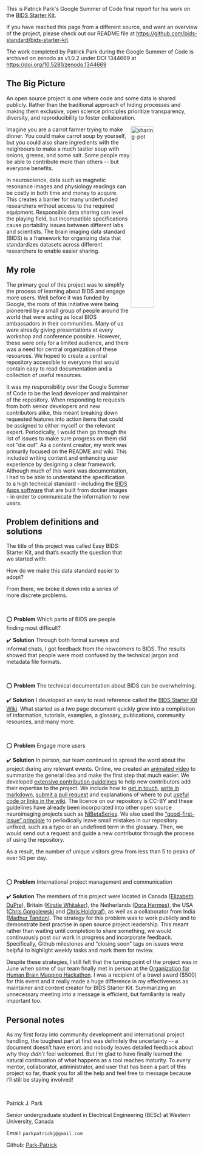This is Patrick Park's Google Summer of Code final report for his work on the
[BIDS Starter Kit](https://github.com/bids-standard/bids-starter-kit).

If you have reached this page from a different source, and want an overview of
the project, please check out our README file at
<https://github.com/bids-standard/bids-starter-kit>.

The work completed by Patrick Park during the Google Summer of Code is archived
on zenodo as v1.0.2 under DOI 1344669 at
<https://doi.org/10.5281/zenodo.1344669>

## The Big Picture

An open source project is one where code and some data is shared publicly.
Rather than the traditional approach of hiding processes and making them
exclusive, open science principles prioritize transparency, diversity, and
reproducibility to foster collaboration.

<img align="right" width="35%" src="https://i.imgur.com/zxmd6W5.jpg" alt="sharing-pot"/>

Imagine you are a carrot farmer trying to make dinner. You could make carrot
soup by yourself, but you could also share ingredients with the neighbours to
make a much tastier soup with onions, greens, and some salt. Some people may be
able to contribute more than others -- but everyone benefits.

In neuroscience, data such as magnetic resonance images and physiology readings
can be costly in both time and money to acquire. This creates a barrier for many
underfunded researchers without access to the required equipment. Responsible
data sharing can level the playing field, but incompatible specifications cause
portability issues between different labs and scientists. The brain imaging data
standard (BIDS) is a framework for organizing data that standardizes datasets
across different researchers to enable easier sharing.

## My role

The primary goal of this project was to simplify the process of learning about
BIDS and engage more users. Well before it was funded by Google, the roots of
this initiative were being pioneered by a small group of people around the world
that were acting as local BIDS ambassadors in their communities. Many of us were
already giving presentations at every workshop and conference possible. However,
these were only for a limited audience, and there was a need for central
organization of these resources. We hoped to create a central repository
accessible to everyone that would contain easy to read documentation and a
collection of useful resources.

It was my responsibility over the Google Summer of Code to be the lead developer
and maintainer of the repository. When responding to requests from both senior
developers and new contributors alike, this meant breaking down requested
features into action items that could be assigned to either myself or the
relevant expert. Periodically, I would then go through the list of issues to
make sure progress on them did not “die out”. As a content creator, my work was
primarily focused on the README and wiki. This included writing content and
enhancing user experience by designing a clear framework. Although much of this
work was documentation, I had to be able to understand the specification to a
high technical standard - including the
[BIDS Apps software](http://bids-apps.neuroimaging.io/apps/) that are built from
docker images - in order to communicate the information to new users.

## Problem definitions and solutions

The title of this project was called Easy BIDS: Starter Kit, and that’s exactly
the question that we started with:

How do we make this data standard easier to adopt?

From there, we broke it down into a series of more discrete problems.

<br>

:o: **Problem** Which parts of BIDS are people finding most difficult?

:heavy_check_mark: **Solution** Through both formal surveys and informal chats,
I got feedback from the newcomers to BIDS. The results showed that people were
most confused by the technical jargon and metadata file formats.

<br>

:o: **Problem** The technical documentation about BIDS can be overwhelming.

:heavy_check_mark: **Solution** I developed an easy to read reference called the
[BIDS Starter Kit Wiki](https://github.com/bids-standard/bids-starter-kit/wiki).
What started as a two page document quickly grew into a compilation of
information, tutorials, examples, a glossary, publications, community resources,
and many more.

<br>

:o: **Problem** Engage more users

:heavy_check_mark: **Solution** In person, our team continued to spread the word
about the project during any relevant events. Online, we created an
[animated video](https://camo.githubusercontent.com/aada478abaddf957a3622589a5c370f11bf67642/687474703a2f2f696d672e796f75747562652e636f6d2f76692f425964686a5675427347302f302e6a7067)
to summarize the general idea and make the first step that much easier. We
developed
[extensive contribution guidelines](https://github.com/bids-standard/bids-starter-kit/blob/main/CONTRIBUTING.md)
to help new contributors add their expertise to the project. We include how to
[get in touch](https://github.com/bids-standard/bids-starter-kit/blob/main/CONTRIBUTING.md#get-in-touch),
[write in markdown](https://github.com/bids-standard/bids-starter-kit/blob/main/CONTRIBUTING.md#writing-in-markdown),
[submit a pull request](https://github.com/bids-standard/bids-starter-kit/blob/main/CONTRIBUTING.md#making-a-change-with-a-pull-request)
and explanations of where to put
[useful code or links in the wiki](https://github.com/bids-standard/bids-starter-kit/blob/main/CONTRIBUTING.md#where-to-start-wiki-code-and-templates).
The licence on our repository is CC-BY and these guidelines have already been
incorporated into other open source neuroimaging projects such as
[NiBetaSeries](https://nibetaseries.readthedocs.io/en/stable/). We also used the
[“good-first-issue” principle](https://github.com/bids-standard/bids-starter-kit/blob/main/CONTRIBUTING.md#where-to-start-issue-labels)
to periodically leave small mistakes in our repository unfixed, such as a typo
or an undefined term in the glossary. Then, we would send out a request and
guide a new contributor through the process of using the repository.

As a result, the number of unique visitors grew from less than 5 to peaks of
over 50 per day.

<br>

:o: **Problem** International project management and communication

:heavy_check_mark: **Solution** The members of this project were located in
Canada ([Elizabeth DuPre](https://github.com/emdupre)), Britain
([Kirstie Whitaker](https://github.com/KirstieJane)), the Netherlands
([Dora Hermes](https://github.com/dorahermes)), the USA
([Chris Gorgolewski](https://github.com/chrisgorgo) and
[Chris Holdgraf](https://github.com/choldgraf/)), as well as a collaborator from
India ([Madhur Tandon](https://github.com/madhur-tandon)). The strategy for this
problem was to work publicly and to demonstrate best practise in open source
project leadership. This meant rather than waiting until completion to share
something, we would continuously post our work in progress and incorporate
feedback. Specifically, Github milestones and “closing soon” tags on issues were
helpful to highlight weekly tasks and mark them for review.

Despite these strategies, I still felt that the turning point of the project was
in June when some of our team finally met in person at the
[Organization for Human Brain Mapping Hackathon](https://ohbm.github.io/hackathon2018/).
I was a recipient of a travel award ($500) for this event and it really made a
huge difference in my effectiveness as maintainer and content creator for BIDS
Starter Kit. Summarizing an unnecessary meeting into a message is efficient, but
familiarity is really important too.

## Personal notes

As my first foray into community development and international project handling,
the toughest part at first was definitely the uncertainty -- a document doesn’t
have errors and nobody leaves detailed feedback about why they _didn’t_ feel
welcomed. But I’m glad to have finally learned the natural continuation of what
happens as a tool reaches maturity. To every mentor, collaborator,
administrator, and user that has been a part of this project so far, thank you
for all the help and feel free to message because I’ll still be staying
involved!

<br>

Patrick J. Park

Senior undergraduate student in Electrical Engineering (BESc) at Western
University, Canada

Email: `parkpatrickj@gmail.com`

Github: [Park-Patrick](https://github.com/Park-Patrick)
